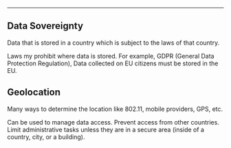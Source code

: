 
---

## Data Sovereignty

Data that is stored in a country which is subject to the laws of that country.

Laws my prohibit where data is stored. For example, GDPR (General Data Protection Regulation), Data collected on EU citizens must be stored in the EU. 

## Geolocation

Many ways to determine the location like 802.11, mobile providers, GPS, etc.

Can be used to manage data access. Prevent access from other countries. Limit administrative tasks unless they are in a secure area (inside of a country, city, or a building). 

